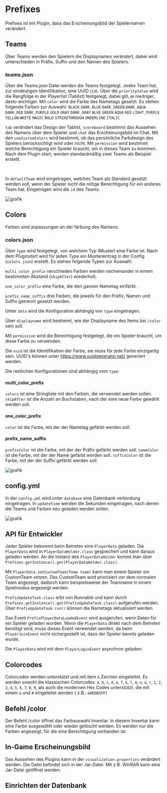 # Prefixes

Prefixes ist ein Plugin, dass das Erscheinungsbild der Spielernamen verändert.

## Teams

Über Teams werden den Spielern die Displaynames verändert,
dabei wird unterschieden in Präfix, Suffix und den Namen des Spielers.

### teams.json

Über die Teams.json Datei werden die Teams festgelegt.
Jedes Team hat, zur eindeutigen Identifikation, eine UUID (`id`).
Über die ``priorityValue`` wird die Rangfolge in der Playerlist (Tablist) festgelegt, dabei gilt, je
niedriger, desto wichtiger.
Mit ``color`` wird die Farbe des Nametags gesetzt. Es stehen folgende Farben zur Auswahl:
``BLACK``
``DARK_BLUE``
``DARK_GREEN``
``DARK_AQUA``
``DARK_RED``
``DARK_PURPLE``
``GOLD``
``GRAY``
``DARK_GRAY``
``BLUE``
``GREEN``
``AQUA``
``RED``
``LIGHT_PURPLE``
``YELLOW``
``WHITE``
``MAGIC``
``BOLD``
``STRIKETHROUGH``
``UNDERLINE``
``ITALIC``

``tab`` verändert das Design der Tablist, `scoreboard` bestimmt das Aussehen des Namens über dem
Spieler und `chat` das Erscheinungsbild im Chat.
Mit den `useCustomColors` wird bestimmt, ob das persönliche Farbdesign des Spielers berücksichtigt
wird oder nicht.
Mit ``permission`` wird bestimmt welche Berechtigung ein Spieler braucht, um in dieses Team zu
kommen.
Nach dem Plugin start, werden standardmäßig zwei Teams als Beispiel erstellt.

<br>

In ``defaultTeam`` wird eingetragen, welches Team als Standard gesetzt werden soll, wenn der Spieler
nicht die nötige Berechtigung für ein anderes Team hat. Eingetragen wird die `id` des Teams.

![grafik](https://github.com/Buchstabet/PrefixSystem/assets/71724439/1e6090a7-9473-446a-b39f-68e9167b02be)


## Colors

Farben sind anpassungen an der färbung des Namens.

### colors.json

Über ``type`` wird festgelegt, von welchem Typ (Muster) eine Farbe ist. Nach dem Pluginstart wird
für jeden Type ein Mustereintrag in der Config (``colors.json``) erstellt. Es stehen folgende Typen
zur Auswahl:

`multi_color_prefix` verschieden Farben werden nacheinander in einem bestimmten
Abstand (`skipAfter`) wiederholt.

``one_color_prefix`` eine Farbe, die den ganzen Nametag einfärbt.

``prefix_name_suffix`` drei Farben, die jeweils für den Präfix, Namen und Suffix getrennt gesetzt
werden.

Unter ``data`` wird die Konfiguration abhängig von `type` eingetragen.
<br>

Über ``displayname`` wird bestimmt, wie der Displayname des Items bei `/color` sein soll.

Mit ``permission`` wird die Berechtigung festgelegt, die ein Spieler braucht, um diese Farbe zu
verwenden.

Die ``uuid`` ist die Identifikation der Farbe, sie muss für jede Farbe einzigartig sein.
UUID's können unter https://www.uuidgenerator.net/ generiert werden.

Die restlichen Konfigurationen sind abhängig vom ``type``:

#### multi_color_prefix

``colors`` ist eine Stringliste mit den Farben, die verwendet werden sollen.
``skipAfter`` ist die Anzahl an Buchstaben, nach der eine neue Farbe gewählt werden soll.

#### one_color_prefix

``color`` ist die Farbe, mit der der Nametag gefärbt werden soll.

#### prefix_name_suffix

``prefixColor`` ist die Farbe, mit der der Präfix gefärbt werden soll.
``nameColor`` ist die Farbe, mit der der Name gefärbt werden soll.
``suffixColor`` ist die Farbe, mit der der Suffix gefärbt werden soll.

![grafik](https://github.com/Buchstabet/PrefixSystem/assets/71724439/839dd477-5842-4e18-9ed4-5d2436ab2c2b)


## config.yml

In der ``config.yml`` wird unter `database` eine Datenbank verbindung eingetragen.
In ``updatetime`` werden die Sekunden eingetragen, nach denen die Teams und Farben neu geladen
werden
sollen.

![grafik](https://github.com/Buchstabet/PrefixSystem/assets/71724439/3dacf3af-9d2a-4a16-a18c-e2e8052de9a3)


## API für Entwickler

Jeder Spieler bekommt beim Betreten eine ``PlayerData`` geladen.
Die ``PlayerData`` wird in ``PlayerDataHolder.class`` gespeichert und kann daraus geladen werden.
An die Instanz des ``PlayerDataHolder`` kommt man
über `Prefixes.getInstance().get(PlayerDataHolder.class)`.

Mit ``PlayerData.setCustomTeam(Team team)`` kann man einem Spieler ein CustomTeam setzen.
Das CustomTeam wird priorisiert vor dem normalen Team angezeigt,
dadurch kann beispielsweise der Teamname in einem Spielmodus angezeigt werden.

``PrefixUpdateTask.class`` erbt von Runnable und kann
durch  `Prefixes.getInstance().get(PrefixUpdateTask.class)` aufgerufen werden.
Über `PrefixUpdateTask.run()` können die Nametags aktualisiert werden.

Das Event ``PrefixPlayerDataLoadedEvent`` wird ausgerufen, wenn Daten für ein Spieler
geladen wurden.
Wenn die ``PlayerData`` direkt nach dem Betreten benötigt wird, muss dieses Event verwendet
werden, da beim ``PlayerJoinEvent`` nicht sichergestellt ist, dass der Spieler bereits geladen
wurde.

Die ``PlayerData`` wird mit dem `PlayerLoginEvent` asynchron geladen.

## Colorcodes

Colorcodes werden unterstützt und mit dem ``&`` Zeichen eingeleitet. Es werden sowohl die
klassischen Colorcodes:
`a`, `b`, `c`, `d`, `e`, `f`, `k`, `l`, `m`, `n`, `o`, `r`, `1`, `2`, `3`, `4`, `5`, `6`, `7`, `8`, `9`,
als auch die modernen Hex Codes unterstützt, die mit einem `&` und `#` eingeleitet werden (
z.B.: `&#EDB5FF`)

## Befehl /color

Der Befehl /color öffnet das Farbauswahl Inventar. In diesem Inventar kann eine Farbe ausgewählt
oder wieder gelöscht werden.
Es werden nur die Farben angezeigt, für die eine Berechtigung vorhanden ist.

## In-Game Erscheinungsbild

Das Aussehen des Plugins kann in der ``visualization.properties`` verändert werden.
Die Datei befindet sich in der Jar-Datei. Mit z.B. WinRAR kann eine Jar-Datei geöffnet werden.

## Einrichten der Datenbank

